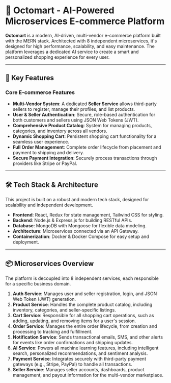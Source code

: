 # 🐙 Octomart - AI-Powered Microservices E-commerce Platform



**Octomart** is a modern, AI-driven, multi-vendor e-commerce platform built with the MERN stack. Architected with 8 independent microservices, it's designed for high performance, scalability, and easy maintenance. The platform leverages a dedicated AI service to create a smart and personalized shopping experience for every user.

---

## 🚀 Key Features

### Core E-commerce Features
-   **Multi-Vendor System**: A dedicated **Seller Service** allows third-party sellers to register, manage their profiles, and list products.
-   **User & Seller Authentication**: Secure, role-based authentication for both customers and sellers using JSON Web Tokens (JWT).
-   **Comprehensive Product Catalog**: System for managing products, categories, and inventory across all vendors.
-   **Dynamic Shopping Cart**: Persistent shopping cart functionality for a seamless user experience.
-   **Full Order Management**: Complete order lifecycle from placement and payment to shipping and delivery.
-   **Secure Payment Integration**: Securely process transactions through providers like Stripe or PayPal.


---

## 🛠️ Tech Stack & Architecture

This project is built on a robust and modern tech stack, designed for scalability and independent development.

-   **Frontend**: React, Redux for state management, Tailwind CSS for styling.
-   **Backend**: Node.js & Express.js for building RESTful APIs.
-   **Database**: MongoDB with Mongoose for flexible data modeling.
-   **Architecture**: Microservices connected via an API Gateway.
-   **Containerization**: Docker & Docker Compose for easy setup and deployment.

---

## 📦 Microservices Overview

The platform is decoupled into 8 independent services, each responsible for a specific business domain.

1.  **Auth Service**: Manages user and seller registration, login, and JSON Web Token (JWT) generation.
2.  **Product Service**: Handles the complete product catalog, including inventory, categories, and seller-specific listings.
3.  **Cart Service**: Responsible for all shopping cart operations, such as adding, updating, and removing items for a user's session.
4.  **Order Service**: Manages the entire order lifecycle, from creation and processing to tracking and fulfillment.
5.  **Notification Service**: Sends transactional emails, SMS, and other alerts for events like order confirmations and shipping updates.
6.  **AI Service**: Powers all machine learning features, including intelligent search, personalized recommendations, and sentiment analysis.
7.  **Payment Service**: Integrates securely with third-party payment gateways (e.g., Stripe, PayPal) to handle all transactions.
8.  **Seller Service**: Manages seller accounts, dashboards, product management, and payout information for the multi-vendor marketplace.
